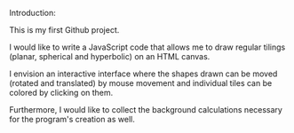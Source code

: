 Introduction:

This is my first Github project.

I would like to write a JavaScript code that allows me to draw regular tilings (planar, spherical and hyperbolic) on an HTML canvas.

I envision an interactive interface where the shapes drawn can be moved (rotated and translated) by mouse movement and individual tiles can be colored by clicking on them.

Furthermore, I would like to collect the background calculations necessary for the program's creation as well.

